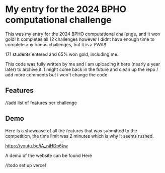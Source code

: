 
# My entry for the 2024 BPHO computational challenge

This was my entry for the 2024 BPHO computational challenge, and it won gold! It completes all 12 challenges however I didnt have enough time to complete any bonus challenges, but it is a PWA!!

171 students entered and 65% won gold, including me.

This code was fully written by me and i am uploading it here (nearly a year later) to archive it. I might come back in the future and clean up the repo / add more comments but i won't change the code



## Features

//add list of features per challenge

## Demo

Here is a showcase of all the features that was submitted to the competition, the time limit was 2 minutes which is why it seems rushed.

https://youtu.be/iA_niHDp6kw

A demo of the website can be found Here

//todo set up vercel

